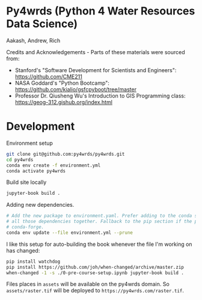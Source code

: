 # Py4wrds (Python 4 Water Resources Data Science)

Aakash, Andrew, Rich 

Credits and Acknowledgements - Parts of these materials were sourced from:
* Stanford's "Software Development for Scientists and Engineers": https://github.com/CME211
* NASA Goddard's "Python Bootcamp": https://github.com/kialio/gsfcpyboot/tree/master
* Professor Dr. Qiusheng Wu's Introduction to GIS Programming class: https://geog-312.gishub.org/index.html

# Development

Environment setup

```bash
git clone git@github.com:py4wrds/py4wrds.git
cd py4wrds
conda env create -f environment.yml
conda activate py4wrds
```

Build site locally

```bash
jupyter-book build .
```


Adding new dependencies.

```bash
# Add the new package to environment.yaml. Prefer adding to the conda section so conda can resolve
# all those dependencies together. Fallback to the pip section if the package isn't supported in 
# conda-forge.
conda env update --file environment.yml --prune
```


I like this setup for auto-building the book whenever the file I'm working on has changed:

```bash
pip install watchdog
pip install https://github.com/joh/when-changed/archive/master.zip
when-changed -1 -s ./0-pre-course-setup.ipynb jupyter-book build .
```

Files places in `assets` will be available on the py4wrds domain. So `assets/raster.tif` will be deployed to `https://py4wrds.com/raster.tif`.